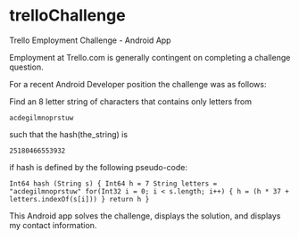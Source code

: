 # trelloChallenge
Trello Employment Challenge - Android App

Employment at Trello.com is generally contingent on completing a challenge question.

For a recent Android Developer position the challenge was as follows:

 Find an 8 letter string of characters that contains only letters from

`acdegilmnoprstuw`

such that the hash(the_string) is

`25180466553932`

if hash is defined by the following pseudo-code:

`
Int64 hash (String s) {
    Int64 h = 7
    String letters = "acdegilmnoprstuw"
    for(Int32 i = 0; i < s.length; i++) {
        h = (h * 37 + letters.indexOf(s[i]))
    }
    return h
}
`

This Android app solves the challenge, displays the solution, and displays my contact information.
